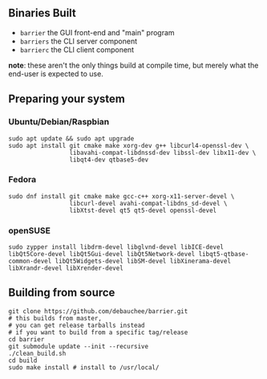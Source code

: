 ## Binaries Built

- `barrier` the GUI front-end and "main" program
- `barriers` the CLI server component
- `barrierc` the CLI client component

**note**: these aren't the only things build at compile time, but merely what the end-user is expected to use.

## Preparing your system

### Ubuntu/Debian/Raspbian

```shell
sudo apt update && sudo apt upgrade
sudo apt install git cmake make xorg-dev g++ libcurl4-openssl-dev \
                 libavahi-compat-libdnssd-dev libssl-dev libx11-dev \
                 libqt4-dev qtbase5-dev
```

### Fedora

```shell
sudo dnf install git cmake make gcc-c++ xorg-x11-server-devel \
                 libcurl-devel avahi-compat-libdns_sd-devel \
                 libXtst-devel qt5 qt5-devel openssl-devel
```

### openSUSE

```shell
sudo zypper install libdrm-devel libglvnd-devel libICE-devel libQt5Core-devel libQt5Gui-devel libQt5Network-devel libqt5-qtbase-common-devel libQt5Widgets-devel libSM-devel libXinerama-devel libXrandr-devel libXrender-devel
```

## Building from source
```shell
git clone https://github.com/debauchee/barrier.git
# this builds from master,
# you can get release tarballs instead
# if you want to build from a specific tag/release
cd barrier
git submodule update --init --recursive
./clean_build.sh
cd build
sudo make install # install to /usr/local/
```